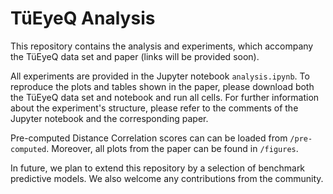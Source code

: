 # TüEyeQ Analysis

This repository contains the analysis and experiments, which accompany the TüEyeQ data set and paper (links will be provided soon).

All experiments are provided in the Jupyter notebook ``analysis.ipynb``. To reproduce the plots and tables shown in the paper, please download both the TüEyeQ data set and notebook and run all cells.
For further information about the experiment's structure, please refer to the comments of the Jupyter notebook and the corresponding paper.

Pre-computed Distance Correlation scores can can be loaded from ``/pre-computed``.
Moreover, all plots from the paper can be found in ``/figures``.

In future, we plan to extend this repository by a selection of benchmark predictive models. We also welcome any contributions from the community.
